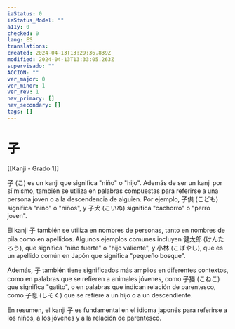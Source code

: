 ```yaml
---
iaStatus: 0
iaStatus_Model: ""
a11y: 0
checked: 0
lang: ES
translations: 
created: 2024-04-13T13:29:36.839Z
modified: 2024-04-13T13:33:05.263Z
supervisado: ""
ACCION: ""
ver_major: 0
ver_minor: 1
ver_rev: 1
nav_primary: []
nav_secondary: []
tags: []
---
```

# 子

[[Kanji - Grado 1]]

子 (こ) es un kanji que significa "niño" o "hijo". Además de ser un kanji por sí mismo, también se utiliza en palabras compuestas para referirse a una persona joven o a la descendencia de alguien. Por ejemplo, 子供 (こども) significa "niño" o "niños", y 子犬 (こいぬ) significa "cachorro" o "perro joven". 

El kanji 子 también se utiliza en nombres de personas, tanto en nombres de pila como en apellidos. Algunos ejemplos comunes incluyen 健太郎 (けんたろう), que significa "niño fuerte" o "hijo valiente", y 小林 (こばやし), que es un apellido común en Japón que significa "pequeño bosque".

Además, 子 también tiene significados más amplios en diferentes contextos, como en palabras que se refieren a animales jóvenes, como 子猫 (こねこ) que significa "gatito", o en palabras que indican relación de parentesco, como 子息 (しそく) que se refiere a un hijo o a un descendiente.

En resumen, el kanji 子 es fundamental en el idioma japonés para referirse a los niños, a los jóvenes y a la relación de parentesco.
